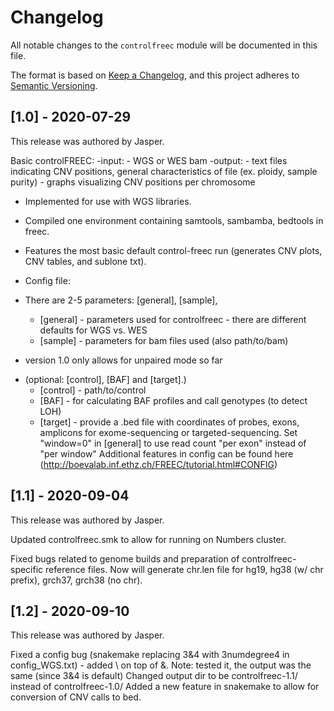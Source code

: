 # Changelog

All notable changes to the `controlfreec` module will be documented in this file.

The format is based on [Keep a Changelog](https://keepachangelog.com/en/1.0.0/),
and this project adheres to [Semantic Versioning](https://semver.org/spec/v2.0.0.html).

## [1.0] - 2020-07-29

This release was authored by Jasper.

Basic controlFREEC:
-input: 
    - WGS or WES bam
-output: 
    - text files indicating CNV positions, general characteristics of file (ex. ploidy, sample purity)
    - graphs visualizing CNV positions per chromosome

- Implemented for use with WGS libraries.
- Compiled one environment containing samtools, sambamba, bedtools in freec.
- Features the most basic default control-freec run (generates CNV plots, CNV tables, and sublone txt).

- Config file:
- There are 2-5 parameters: [general], [sample], 
    - [general] - parameters used for controlfreec - there are different defaults for WGS vs. WES
    - [sample] - parameters for bam files used (also path/to/bam)
* version 1.0 only allows for unpaired mode so far

- (optional: [control], [BAF] and [target].)
    - [control] - path/to/control
    - [BAF] - for calculating BAF profiles and call genotypes (to detect LOH)
    - [target] - provide a .bed file with coordinates of probes, exons, amplicons for exome-sequencing or targeted-sequencing. Set "window=0" in [general] to use read count "per exon" instead of "per window"
Additional features in config can be found here (http://boevalab.inf.ethz.ch/FREEC/tutorial.html#CONFIG)

## [1.1] - 2020-09-04

This release was authored by Jasper.

Updated controlfreec.smk to allow for running on Numbers cluster.

Fixed bugs related to genome builds and preparation of controlfreec-specific reference files. Now will generate chr.len file for hg19, hg38 (w/ chr prefix), grch37, grch38 (no chr).

## [1.2] - 2020-09-10

This release was authored by Jasper.

Fixed a config bug (snakemake replacing 3&4 with 3numdegree4 in config_WGS.txt) - added \ on top of &. Note: tested it, the output was the same (since 3&4 is default)
Changed output dir to be controlfreec-1.1/ instead of controlfreec-1.0/
Added a new feature in snakemake to allow for conversion of CNV calls to bed.